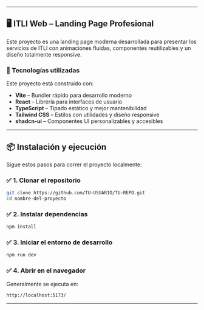 

---

## 🖥️ ITLI Web – Landing Page Profesional

Este proyecto es una landing page moderna desarrollada para presentar los servicios de ITLI con animaciones fluidas, componentes reutilizables y un diseño totalmente responsive.

### 🚀 Tecnologías utilizadas

Este proyecto está construido con:

* **Vite** – Bundler rápido para desarrollo moderno
* **React** – Librería para interfaces de usuario
* **TypeScript** – Tipado estático y mejor mantenibilidad
* **Tailwind CSS** – Estilos con utilidades y diseño responsive
* **shadcn-ui** – Componentes UI personalizables y accesibles

---

## 📦 Instalación y ejecución

Sigue estos pasos para correr el proyecto localmente:

### ✅ 1. Clonar el repositorio

```bash
git clone https://github.com/TU-USUARIO/TU-REPO.git
cd nombre-del-proyecto
```

### ✅ 2. Instalar dependencias

```bash
npm install
```

### ✅ 3. Iniciar el entorno de desarrollo

```bash
npm run dev
```

### ✅ 4. Abrir en el navegador

Generalmente se ejecuta en:

```
http://localhost:5173/
```

---


